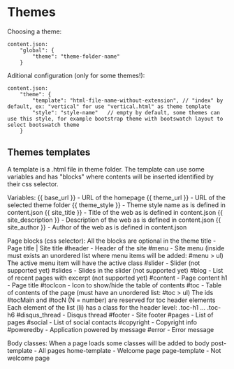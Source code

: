 Themes
======

Choosing a theme:

	content.json:
		"global": {
			"theme": "theme-folder-name"
		}
		
Aditional configuration (only for some themes!):

	content.json:
		"theme": {
			"template": "html-file-name-without-extension",	// "index" by default, ex: "vertical" for use "vertical.html" as theme template
			"style": "style-name"	// empty by default, some themes can use this style, for example bootstrap theme with bootswatch layout to select bootswatch theme
		}
		
Themes templates
----------------

A template is a .html file in theme folder. The template can use some variables and has "blocks" where contents will be inserted identified by their css selector.

Variables:
	{{ base_url }}			- URL of the homepage
	{{ theme_url }} 		- URL of the selected theme folder
	{{ theme_style }}		- Theme style name as is defined in content.json
	{{ site_title }}		- Title of the web as is defined in content.json
	{{ site_description }}	- Description of the web as is defined in content.json
	{{ site_author }}		- Author of the web as is defined in content.json
	
Page blocks (css selector): All the blocks are optional in the theme
	title			- Page title | Site title
	#header			- Header of the site
	#menu			- Site menu (inside must exists an unordered list where menu items will be added: #menu > ul)
						The active menu item will have the active class
	#slider			- Slider (not supported yet)
	#slides			- Slides in the slider (not supported yet)
	#blog			- List of recent pages with excerpt (not supported yet)
	#content		- Page content
	h1				- Page title
	#tocIcon		- Icon to show/hide the table of contents
	#toc			- Table of contents of the page (must have an unordered list: #toc > ul)
						The ids #tocMain and #tocN (N = number) are reserved for toc header elements
						Each element of the list (li) has a class for the header level: .toc-h1 ... .toc-h6
	#disqus_thread	- Disqus thread
	#footer			- Site footer
	#pages			- List of pages
	#social			- List of social contacts
	#copyright		- Copyright info
	#poweredby		- Application powered by message
	#error			- Error message
	
Body classes: When a page loads some classes will be added to body
	post-template	- All pages
	home-template	- Welcome page
	page-template	- Not welcome page